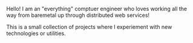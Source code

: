 Hello!  I am an "everything" comptuer engineer who loves working all the way from baremetal up through distributed web services!

This is a small collection of projects where I experiement with new technologies or utilities.

<!---
ryanclem927/ryanclem927 is a ✨ special ✨ repository because its `README.md` (this file) appears on your GitHub profile.
You can click the Preview link to take a look at your changes.
--->
